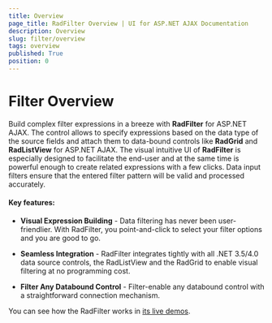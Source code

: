 ```yaml
---
title: Overview
page_title: RadFilter Overview | UI for ASP.NET AJAX Documentation
description: Overview
slug: filter/overview
tags: overview
published: True
position: 0
---
```


# Filter Overview





Build complex filter expressions in a breeze with **RadFilter** for ASP.NET AJAX. The control allows to specify expressions based on the data type of the source fields and attach them to data-bound controls like **RadGrid** and **RadListView** for ASP.NET AJAX. The visual intuitive UI of **RadFilter** is especially designed to facilitate the end-user and at the same time is powerful enough to create related expressions with a few clicks. Data input filters ensure that the entered filter pattern will be valid and processed accurately.

#### Key features:

* **Visual Expression Building** - Data filtering has never been user-friendlier. With RadFilter, you point-and-click to select your filter options and you are good to go.

* **Seamless Integration** - RadFilter integrates tightly with all .NET 3.5/4.0 data source controls, the RadListView and the RadGrid to enable visual filtering at no programming cost.

* **Filter Any Databound Control** - Filter-enable any databound control with a straightforward connection mechanism.

You can see how the RadFilter works in [its live demos](https://demos.telerik.com/aspnet-ajax/filter/examples/overview/defaultcs.aspx).
